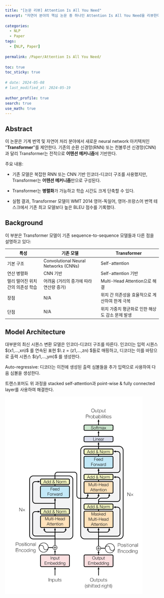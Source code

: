 ```yaml
---
title: "[논문 리뷰] Attention Is All You Need"
excerpt: "자연어 분야의 핵심 논문 중 하나인 Attention Is All You Need을 리뷰한다. 핵심 개념인 어텐션 알고리즘과 모델 아키택처를 이해하고, 연산과 병렬화 관점에서 살펴본다." # 주요 내용

categories:
  - NLP
  - Paper
tags:
  - [NLP, Paper]

permalink: /Paper/Attention Is All You Need/

toc: true
toc_sticky: true

# date: 2024-05-08
# last_modified_at: 2024-05-19

author_profile: true
search: true
use_math: true
---
```


## Abstract
이 논문은 기계 번역 및 자연어 처리 분야에서 새로운 neural network 아키텍처인 "**Transformer**"를 제안한다. 기존의 순환 신경망(RNN) 또는 컨볼루션 신경망(CNN)과 달리 Transformer는 전적으로 **어텐션 메커니즘**에 기반한다.

주요 내용:

- 기존 모델은 복잡한 RNN 또는 CNN 기반 인코더-디코더 구조를 사용했지만, Transformer는 **어텐션 메커니즘**만으로 구성된다.

- Transformer는 **병렬화**가 가능하고 학습 시간도 크게 단축할 수 있다.

- 실험 결과, Transformer 모델이 WMT 2014 영어-독일어, 영어-프랑스어 번역 테스크에서 기존 최고 모델보다 높은 BLEU 점수를 기록했다.


## Background
이 부분은 Transformer 모델이 기존 sequence-to-sequence 모델들과 다른 점을 설명하고 있다:

| 특성 | 기존 모델| Transformer |
|---|---|---|
| 기본 구조 | Convolutional Neural Networks (CNNs)| Self-attention  |
| 연산 병렬화     | CNN 기반| Self-attention 기반|
| 멀리 떨어진 위치 간의 의존성 학습 | 어려움 (거리의 증가에 따라 연산량 증가)   | Multi-Head Attention으로 해결 |
| 장점 | N/A  | 위치 간 의존성을 효율적으로 계산하여 한계 극복 |
| 단점   | N/A  | 위치 가중치 평균화로 인한 해상도 감소 문제 발생  |

## Model Architecture
대부분의 최신 시퀀스 변환 모델은 인코더-디코더 구조를 따른다. 인코더는 입력 시퀀스 $\(x1,...,xn)\$ 를 연속된 표현 $\ z = (z1,...,zn) \$들로 매핑하고, 디코더는 이를 바탕으로 출력 시퀀스 $\(y1,...,ym)\$ 를 생성한다.

Auto-regressive: 디코더는 이전에 생성된 출력 심볼들을 추가 입력으로 사용하여 다음 심볼을 생성한다.

트랜스포머도 위 과정을 stacked self-attention과 point-wise & fully connected layer를 사용하여 해결한다.

![Transformer](../assets/images/posts_img/2024-05-19-1/transformer.png)
